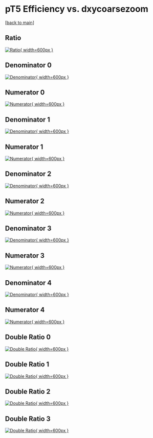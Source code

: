# pT5 Efficiency vs. dxycoarsezoom

[[back to main](./)]



## Ratio

[![Ratio](../mtv/var/pT5_xtr_11_0_eff_dxycoarsezoom.png){ width=600px }](../mtv/var/pT5_xtr_11_0_eff_dxycoarsezoom.pdf)

## Denominator 0

[![Denominator](../mtv/den/pT5_xtr_11_0_eff_dxycoarsezoom_den0.png){ width=600px }](../mtv/den/pT5_xtr_11_0_eff_dxycoarsezoom_den0.pdf)

## Numerator 0

[![Numerator](../mtv/num/pT5_xtr_11_0_eff_dxycoarsezoom_num0.png){ width=600px }](../mtv/num/pT5_xtr_11_0_eff_dxycoarsezoom_num0.pdf)

## Denominator 1

[![Denominator](../mtv/den/pT5_xtr_11_0_eff_dxycoarsezoom_den1.png){ width=600px }](../mtv/den/pT5_xtr_11_0_eff_dxycoarsezoom_den1.pdf)

## Numerator 1

[![Numerator](../mtv/num/pT5_xtr_11_0_eff_dxycoarsezoom_num1.png){ width=600px }](../mtv/num/pT5_xtr_11_0_eff_dxycoarsezoom_num1.pdf)

## Denominator 2

[![Denominator](../mtv/den/pT5_xtr_11_0_eff_dxycoarsezoom_den2.png){ width=600px }](../mtv/den/pT5_xtr_11_0_eff_dxycoarsezoom_den2.pdf)

## Numerator 2

[![Numerator](../mtv/num/pT5_xtr_11_0_eff_dxycoarsezoom_num2.png){ width=600px }](../mtv/num/pT5_xtr_11_0_eff_dxycoarsezoom_num2.pdf)

## Denominator 3

[![Denominator](../mtv/den/pT5_xtr_11_0_eff_dxycoarsezoom_den3.png){ width=600px }](../mtv/den/pT5_xtr_11_0_eff_dxycoarsezoom_den3.pdf)

## Numerator 3

[![Numerator](../mtv/num/pT5_xtr_11_0_eff_dxycoarsezoom_num3.png){ width=600px }](../mtv/num/pT5_xtr_11_0_eff_dxycoarsezoom_num3.pdf)

## Denominator 4

[![Denominator](../mtv/den/pT5_xtr_11_0_eff_dxycoarsezoom_den4.png){ width=600px }](../mtv/den/pT5_xtr_11_0_eff_dxycoarsezoom_den4.pdf)

## Numerator 4

[![Numerator](../mtv/num/pT5_xtr_11_0_eff_dxycoarsezoom_num4.png){ width=600px }](../mtv/num/pT5_xtr_11_0_eff_dxycoarsezoom_num4.pdf)

## Double Ratio 0

[![Double Ratio](../mtv/ratio/pT5_xtr_11_0_eff_dxycoarsezoom_ratio0.png){ width=600px }](../mtv/ratio/pT5_xtr_11_0_eff_dxycoarsezoom_ratio0.pdf)

## Double Ratio 1

[![Double Ratio](../mtv/ratio/pT5_xtr_11_0_eff_dxycoarsezoom_ratio1.png){ width=600px }](../mtv/ratio/pT5_xtr_11_0_eff_dxycoarsezoom_ratio1.pdf)

## Double Ratio 2

[![Double Ratio](../mtv/ratio/pT5_xtr_11_0_eff_dxycoarsezoom_ratio2.png){ width=600px }](../mtv/ratio/pT5_xtr_11_0_eff_dxycoarsezoom_ratio2.pdf)

## Double Ratio 3

[![Double Ratio](../mtv/ratio/pT5_xtr_11_0_eff_dxycoarsezoom_ratio3.png){ width=600px }](../mtv/ratio/pT5_xtr_11_0_eff_dxycoarsezoom_ratio3.pdf)


